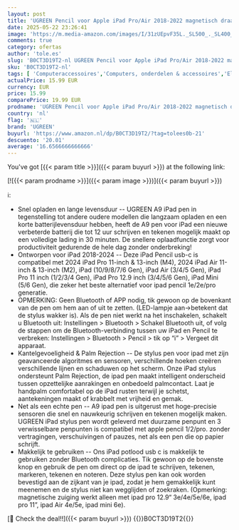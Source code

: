 ```yaml
---
layout: post
title: 'UGREEN Pencil voor Apple iPad Pro/Air 2018-2022 magnetisch draadloos opladen snel opladen macht kantelgevoeligheid Palm Rejection Stylus Pencil compatibel met iPad/iPad Pro/iPad Mini/iPad Air'
date: 2025-05-22 23:26:41
image: 'https://m.media-amazon.com/images/I/31zUEpvF35L._SL500_._SL400_.jpg'
comments: true
category: ofertas
author: 'tole.es'
slug: 'B0CT3D19T2-nl UGREEN Pencil voor Apple iPad Pro/Air 2018-2022 magnetisch...'
sku: 'B0CT3D19T2-nl'
tags: [ 'Computeraccessoires','Computers, onderdelen & accessoires','Elektronica','Pennen voor grafische tablets','Toetsenborden, muizen & invoerapparaten','ugreen','🇳🇱', ]
actualPrice: 15.99 EUR
currency: EUR
price: 15.99
comparePrice: 19.99 EUR
prodname: 'UGREEN Pencil voor Apple iPad Pro/Air 2018-2022 magnetisch draadloos opladen snel opladen macht kantelgevoeligheid Palm Rejection Stylus Pencil compatibel met iPad/iPad Pro/iPad Mini/iPad Air'
country: 'nl'
flag: '🇳🇱'
brand: 'UGREEN'
buyurl: 'https://www.amazon.nl/dp/B0CT3D19T2/?tag=tolees0b-21'
descuento: '20.01'
average: '16.6566666666666'
---
```


You've got [{{< param title >}}]({{< param buyurl >}}) at the following link:

[![{{< param prodname >}}]({{< param image >}})]({{< param buyurl >}})

ℹ️:

- Snel opladen en lange levensduur -- UGREEN A9 iPad pen in tegenstelling tot andere oudere modellen die langzaam opladen en een korte batterijlevensduur hebben, heeft de A9 pen voor iPad een nieuwe verbeterde batterij die tot 12 uur schrijven en tekenen mogelijk maakt op een volledige lading in 30 minuten. De snellere oplaadfunctie zorgt voor productiviteit gedurende de hele dag zonder onderbreking!
- Ontworpen voor iPad 2018-2024 -- Deze iPad Pencil usb-c is compatibel met 2024 iPad Pro 11-inch & 13-inch (M4), 2024 iPad Air 11-inch & 13-inch (M2), iPad (10/9/8/7/6 Gen), iPad Air (3/4/5 Gen), iPad Pro 11 inch (1/2/3/4 Gen), iPad Pro 12.9 inch (3/4/5/6 Gen), iPad Mini (5/6 Gen), die zeker het beste alternatief voor ipad pencil 1e/2e/pro generatie.
- OPMERKING: Geen Bluetooth of APP nodig, tik gewoon op de bovenkant van de pen om hem aan of uit te zetten. (LED-lampje aan→betekent dat de stylus wakker is). Als de pen niet werkt na het inschakelen, schakelt u Bluetooth uit: Instellingen > Bluetooth > Schakel Bluetooth uit, of volg de stappen om de Bluetooth-verbinding tussen uw iPad en Pencil te verbreken: Instellingen > Bluetooth > Pencil > tik op “i” > Vergeet dit apparaat.
- Kantelgevoeligheid & Palm Rejection -- De stylus pen voor ipad met zijn geavanceerde algoritmes en sensoren, verschillende hoeken creëren verschillende lijnen en schaduwen op het scherm. Onze iPad stylus ondersteunt Palm Rejection, de ipad pen maakt intelligent onderscheid tussen opzettelijke aanrakingen en onbedoeld palmcontact. Laat je handpalm comfortabel op de iPad rusten terwijl je schetst, aantekeningen maakt of krabbelt met vrijheid en gemak.
- Net als een echte pen -- A9 ipad pen is uitgerust met hoge-precisie sensoren die snel en nauwkeurig schrijven en tekenen mogelijk maken. UGREEN iPad stylus pen wordt geleverd met duurzame penpunt en 3 verwisselbare penpunten is compatibel met apple pencil 1/2/pro. zonder vertragingen, verschuivingen of pauzes, net als een pen die op papier schrijft.
- Makkelijk te gebruiken -- Ons iPad potlood usb c is makkelijk te gebruiken zonder Bluetooth complicaties. Tik gewoon op de bovenste knop en gebruik de pen om direct op de ipad te schrijven, tekenen, markeren, tekenen en noteren. Deze stylus pen kan ook worden bevestigd aan de zijkant van je ipad, zodat je hem gemakkelijk kunt meenemen en de stylus niet kan wegglijden of zoekraken. (Opmerking: magnetische zuiging werkt alleen met ipad pro 12.9“ 3e/4e/5e/6e, ipad pro 11”, ipad Air 4e/5e, ipad mini 6e).

[🛒 Check the deal!!]({{< param buyurl >}})
{{<world>}}B0CT3D19T2{{</world>}}
